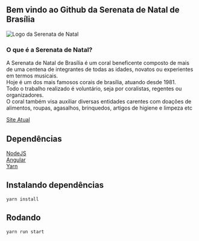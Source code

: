## Bem vindo ao Github da Serenata de Natal de Brasília

![Logo da Serenata de Natal](https://i2.wp.com/serenatadenatal.org/wp-content/uploads/2016/08/CarinhaWP-1.png?w=172)

### O que é a Serenata de Natal?

A Serenata de Natal de Brasília é um coral beneficente composto de mais de uma centena de integrantes de todas as idades, novatos ou experientes em termos musicais.  
Hoje é um dos mais famosos corais de brasília, atuando desde 1981.  
Todo o trabalho realizado é voluntário, seja por coralistas, regentes ou organizadores.  
O coral também visa auxiliar diversas entidades carentes com doações de alimentos, roupas, agasalhos, brinquedos, artigos de higiene e limpeza etc

[Site Atual](http://serenatadenatal.org)

## Dependências

[NodeJS](https://nodejs.org/en/)  
[Angular](https://angular.io)  
[Yarn](https://yarnpkg.com/en/)

## Instalando dependências

```
yarn install
```

## Rodando

```
yarn run start
```
